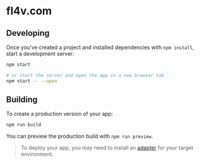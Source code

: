 # fl4v.com

## Developing

Once you've created a project and installed dependencies with `npm install`, start a development server:

```bash
npm start

# or start the server and open the app in a new browser tab
npm start -- --open
```

## Building

To create a production version of your app:

```bash
npm run build
```

You can preview the production build with `npm run preview`.

> To deploy your app, you may need to install an [adapter](https://kit.svelte.dev/docs/adapters) for your target environment.
